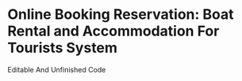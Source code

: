 # Online Booking Reservation: Boat Rental and Accommodation For Tourists System
Editable And Unfinished Code
